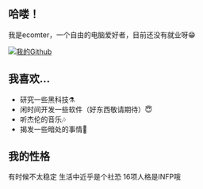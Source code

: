 ## 哈喽！
我是ecomter，一个自由的电脑爱好者，目前还没有就业呀😁

[![我的Github](https://github-readme-stats.vercel.app/api?username=easycomputer1)]()

## 我喜欢...
- 研究一些黑科技⚗️
- 闲时间开发一些软件（好东西敬请期待）😇
- 听杰伦的音乐🎶
- 揭发一些暗处的事情🌚

## 我的性格

有时候不太稳定
生活中近乎是个社恐
16项人格是INFP哦
